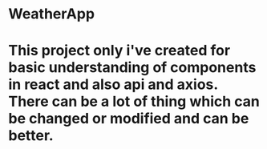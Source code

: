 # WeatherApp

# This project only i've created for basic understanding of components in react and also api and axios. There can be a lot of thing which can be changed or modified and can be better.
